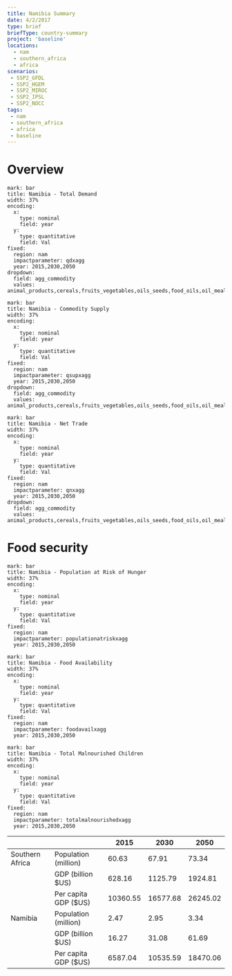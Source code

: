 ```yaml
---
title: Namibia Summary
date: 4/2/2017
type: brief
briefType: country-summary
project: 'baseline'
locations:
  - nam
  - southern_africa
  - africa
scenarios:
 - SSP2_GFDL
 - SSP2_HGEM
 - SSP2_MIROC
 - SSP2_IPSL
 - SSP2_NOCC
tags:
 - nam
 - southern_africa
 - africa
 - baseline
---
```

# Overview 

```chart
mark: bar
title: Namibia - Total Demand
width: 37%
encoding:
  x:
    type: nominal
    field: year
  y:
    type: quantitative
    field: Val
fixed:
  region: nam
  impactparameter: qdxagg
  year: 2015,2030,2050
dropdown:
  field: agg_commodity
  values: animal_products,cereals,fruits_vegetables,oils_seeds,food_oils,oil_meals,other,pulses,roots_tubers,sugar
```

```chart
mark: bar
title: Namibia - Commodity Supply
width: 37%
encoding:
  x:
    type: nominal
    field: year
  y:
    type: quantitative
    field: Val
fixed:
  region: nam
  impactparameter: qsupxagg
  year: 2015,2030,2050
dropdown:
  field: agg_commodity
  values: animal_products,cereals,fruits_vegetables,oils_seeds,food_oils,oil_meals,other,pulses,roots_tubers,sugar
```

```chart
mark: bar
title: Namibia - Net Trade
width: 37%
encoding:
  x:
    type: nominal
    field: year
  y:
    type: quantitative
    field: Val
fixed:
  region: nam
  impactparameter: qnxagg
  year: 2015,2030,2050
dropdown:
  field: agg_commodity
  values: animal_products,cereals,fruits_vegetables,oils_seeds,food_oils,oil_meals,other,pulses,roots_tubers,sugar
```

# Food security

```chart
mark: bar
title: Namibia - Population at Risk of Hunger
width: 37%
encoding:
  x:
    type: nominal
    field: year
  y:
    type: quantitative
    field: Val
fixed:
  region: nam
  impactparameter: populationatriskxagg
  year: 2015,2030,2050
```

```chart
mark: bar
title: Namibia - Food Availability
width: 37%
encoding:
  x:
    type: nominal
    field: year
  y:
    type: quantitative
    field: Val
fixed:
  region: nam
  impactparameter: foodavailxagg
  year: 2015,2030,2050
```

```chart
mark: bar
title: Namibia - Total Malnourished Children
width: 37%
encoding:
  x:
    type: nominal
    field: year
  y:
    type: quantitative
    field: Val
fixed:
  region: nam
  impactparameter: totalmalnourishedxagg
  year: 2015,2030,2050
```

|   |   | 2015 | 2030 | 2050 |
|---|---|---|---|---|
| Southern Africa | Population (million) | 60.63 | 67.91 | 73.34 |
|  | GDP (billion $US) | 628.16 | 1125.79 | 1924.81 |
|  | Per capita GDP ($US) | 10360.55 | 16577.68 | 26245.02 |
| Namibia | Population (million) | 2.47 | 2.95 | 3.34 |
|  | GDP (billion $US) | 16.27 | 31.08 | 61.69 |
|  | Per capita GDP ($US) | 6587.04| 10535.59| 18470.06|